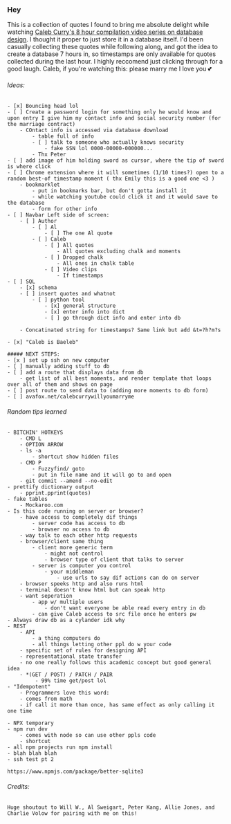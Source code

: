 ### Hey

This is a collection of quotes I found to bring me absolute delight while watching [Caleb Curry's 8 hour compilation video series on database design](https://www.youtube.com/watch?v=h0j0QN2b57M&t=0h0m0s). I thought it proper to just store it in a database itself. I'd been casually collecting these quotes while following along, and got the idea to create a database 7 hours in, so timestamps are only available for quotes collected during the last hour. I highly reccomend just clicking through for a good laugh. Caleb, if you're watching this: please marry me I love you 💕

###### Ideas:
    - [x] Bouncing head lol
    - [ ] Create a password login for something only he would know and upon entry I give him my contact info and social security number (for the marriage contract)
        - COntact info is accessed via database download 
            - table full of info
            - [ ] talk to someone who actually knows security 
                - fake SSN lol 0000-00000-000000...
            - Thx Peter
    - [ ] add image of him holding sword as cursor, where the tip of sword is where click
    - [ ] Chrome extension where it will sometimes (1/10 times?) open to a random best-of timestamp moment ( thx Emily this is a good one <3 )
        - bookmarklet
            - put in bookmarks bar, but don't gotta install it
            - while watching youtube could click it and it would save to the database
            - form for other info
    - [ ] Navbar Left side of screen:
        - [ ] Author
            - [ ] Al
                - [ ] The one Al quote
            - [ ] Caleb
                - [ ] All quotes
                    - All quotes excluding chalk and moments
                - [ ] Dropped chalk
                    - All ones in chalk table
                - [ ] Video clips
                    - If timestamps
    - [ ] SQL
        - [x] schema
        - [ ] insert quotes and whatnot
            - [ ] python tool
                - [x] general structure
                - [x] enter info into dict
                - [ ] go through dict info and enter into db

        - Concatinated string for timestamps? Same link but add &t=?h?m?s

    - [x] "Caleb is Baeleb"

    ##### NEXT STEPS:
    - [x ] set up ssh on new computer
    - [ ] manually adding stuff to db
    - [ ] add a route that displays data from db
        - get list of all best moments, and render template that loops over all of them and shows on page
    - [ ] post route to send data to (adding more moments to db form)
    - [ ] avafox.net/calebcurrywillyoumarryme

###### Random tips learned
    - BITCHIN' HOTKEYS 
        - CMD L
        - OPTION ARROW
        - ls -a
            - shortcut show hidden files
        - CMD P 
            - Fuzzyfind/ goto
            - put in file name and it will go to and open
        - git commit --amend --no-edit
    - prettify dictionary output
        - pprint.pprint(quotes)
    - fake tables
        - Mockaroo.com
    - Is this code running on server or browser?
        - have access to completely dif things
            - server code has access to db
            - browser no access to db
        - way talk to each other http requests
        - browser/client same thing
            - client more generic term
                - might not control
                - browser type of client that talks to server
            - server is computer you control
                - your middleman
                    - use urls to say dif actions can do on server
        - browser speeks http and also runs html
        - terminal doesn't know html but can speak http
        - want seperation
            - app w/ multiple users
                - don't want everyone be able read every entry in db
            - can give Caleb access to src file once he enters pw
    - Always draw db as a cylander idk why
    - REST
        - API
            - a thing computers do
            - all things letting other ppl do w your code
        - specific set of rules for designing API
        - representational state transfer
        - no one really follows this academic concept but good general idea
        - *(GET / POST) / PATCH / PAIR
             - 99% time get/post lol
    - "Idempotent"
        - Programmers love this word:
        - comes from math
        - if call it more than once, has same effect as only calling it one time

    - NPX temporary
    - npm run dev
        - comes with node so can use other ppls code
        - shortcut
    - all npm projects run npm install
    - blah blah blah
    - ssh test pt 2

    https://www.npmjs.com/package/better-sqlite3

    
        

###### Credits:
    Huge shoutout to Will W., Al Sweigart, Peter Kang, Allie Jones, and Charlie Volow for pairing with me on this!